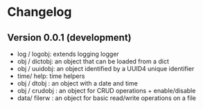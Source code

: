 # Changelog



## Version 0.0.1 (development)
- log / logobj: extends logging logger
- obj / dictobj: an object that can be loaded from a dict
- obj / uuidobj: an object identified by a UUID4 unique identifier
- time/ help: time helpers
- obj / dtobj : an object with a date and time
- obj / crudobj : an object for CRUD operations + enable/disable
- data/ filerw : an object for basic read/write operations on a file


